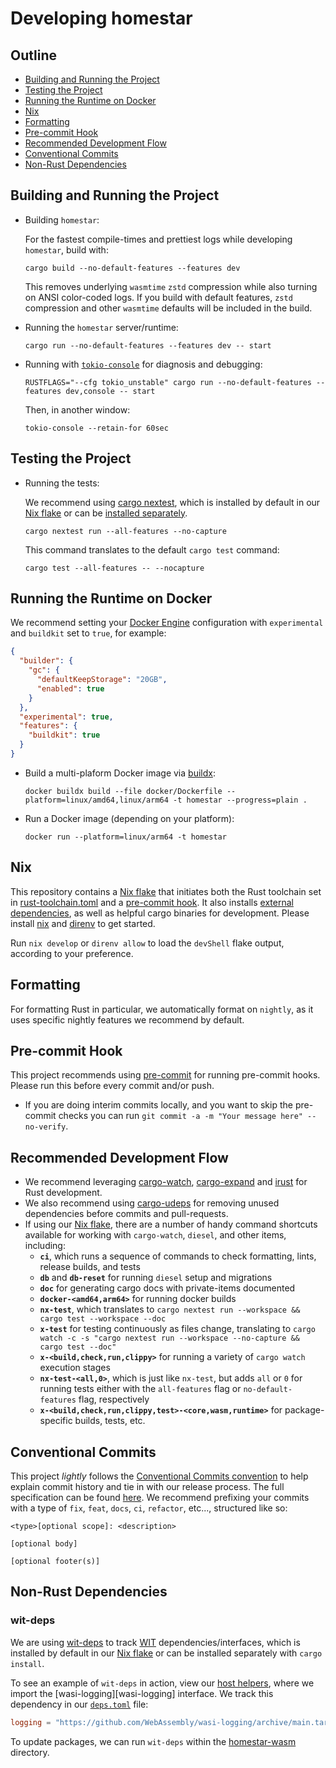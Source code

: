 # Developing homestar

## Outline

- [Building and Running the Project](#building-and-running-the-project)
- [Testing the Project](#testing-the-project)
- [Running the Runtime on Docker](#running-the-runtime-on-docker)
- [Nix](#nix)
- [Formatting](#formatting)
- [Pre-commit Hook](#pre-commit-hook)
- [Recommended Development Flow](#recommended-development-flow)
- [Conventional Commits](#conventional-commits)
- [Non-Rust Dependencies](#non-rust-dependencies)

## Building and Running the Project

- Building `homestar`:

  For the fastest compile-times and prettiest logs while developing `homestar`,
  build with:

  ``` console
  cargo build --no-default-features --features dev
  ```

  This removes underlying `wasmtime` `zstd` compression while also turning on
  ANSI color-coded logs. If you build with default features, `zstd` compression
  and other `wasmtime` defaults will be included in the build.

- Running the `homestar` server/runtime:

  ``` console
  cargo run --no-default-features --features dev -- start
  ```

- Running with [`tokio-console`][tokio-console] for diagnosis and debugging:

  ``` console
  RUSTFLAGS="--cfg tokio_unstable" cargo run --no-default-features --features dev,console -- start
  ```

  Then, in another window:

  ```console
  tokio-console --retain-for 60sec
  ```

## Testing the Project

- Running the tests:

  We recommend using [cargo nextest][cargo-nextest], which is installed by default
  in our [Nix flake](#nix) or can be [installed separately][cargo-nextest-install].

  ```console
  cargo nextest run --all-features --no-capture
  ```

  This command translates to the default `cargo test` command:

  ```console
  cargo test --all-features -- --nocapture
  ```

## Running the Runtime on Docker

We recommend setting your [Docker Engine][docker-engine] configuration
with `experimental` and `buildkit` set to `true`, for example:

``` json
{
  "builder": {
    "gc": {
      "defaultKeepStorage": "20GB",
      "enabled": true
    }
  },
  "experimental": true,
  "features": {
    "buildkit": true
  }
}
```

- Build a multi-plaform Docker image via [buildx][buildx]:

  ```console
  docker buildx build --file docker/Dockerfile --platform=linux/amd64,linux/arm64 -t homestar --progress=plain .
  ```

- Run a Docker image (depending on your platform):

  ```console
  docker run --platform=linux/arm64 -t homestar
  ```

## Nix

This repository contains a [Nix flake][nix-flake] that initiates both the Rust
toolchain set in [rust-toolchain.toml](./rust-toolchain.toml) and a
[pre-commit hook](#pre-commit-hook). It also installs
[external dependencies](#external-dependencies), as well as helpful cargo
binaries for development. Please install [nix][nix] and [direnv][direnv] to get
started.

Run `nix develop` or `direnv allow` to load the `devShell` flake output,
according to your preference.

## Formatting

For formatting Rust in particular, we automatically format on `nightly`, as it
uses specific nightly features we recommend by default.

## Pre-commit Hook

This project recommends using [pre-commit][pre-commit] for running pre-commit
hooks. Please run this before every commit and/or push.

- If you are doing interim commits locally, and you want to skip the pre-commit checks
  you can run
  `git commit -a -m "Your message here" --no-verify`.

## Recommended Development Flow

- We recommend leveraging [cargo-watch][cargo-watch],
  [cargo-expand][cargo-expand] and [irust][irust] for Rust development.
- We also recommend using [cargo-udeps][cargo-udeps] for removing unused
  dependencies before commits and pull-requests.
- If using our [Nix flake](./flake.nix), there are a number of handy
  command shortcuts available for working with `cargo-watch`, `diesel`, and
  other items, including:
  * **`ci`**, which runs a sequence of commands to check formatting, lints,
    release builds, and tests
  * **`db`** and **`db-reset`** for running `diesel` setup and migrations
  * **`doc`** for generating cargo docs with private-items documented
  * **`docker-<amd64,arm64>`** for running docker builds
  * **`nx-test`**, which translates to
    `cargo nextest run --workspace && cargo test --workspace --doc`
  * **`x-test`** for testing continuously as files change, translating to
    `cargo watch -c -s "cargo nextest run --workspace --no-capture && cargo test --doc"`
  * **`x-<build,check,run,clippy>`** for running a variety of `cargo watch`
    execution stages
  * **`nx-test-<all,0>`**, which is just like `nx-test`, but adds `all` or `0`
    for running tests either with the `all-features` flag or
    `no-default-features` flag, respectively
  * **`x-<build,check,run,clippy,test>-<core,wasm,runtime>`** for
    package-specific builds, tests, etc.

## Conventional Commits

This project *lightly* follows the [Conventional Commits convention][commit-spec-site]
to help explain commit history and tie in with our release process. The full specification
can be found [here][commit-spec]. We recommend prefixing your commits with
a type of `fix`, `feat`, `docs`, `ci`, `refactor`, etc..., structured like so:

```
<type>[optional scope]: <description>

[optional body]

[optional footer(s)]
```

## Non-Rust Dependencies

### wit-deps

We are using [wit-deps][wit-deps] to track [WIT][wit] dependencies/interfaces,
which is installed by default in our [Nix flake](#nix) or can be
installed separately with `cargo install`.

To see an example of `wit-deps` in action, view our
[host helpers](./homestar-wasm/wit/helpers.wit), where we import
the [wasi-logging][wasi-logging] interface. We track this dependency in our
[`deps.toml`](./homestar-wasm/wit/deps.toml) file:

```toml
logging = "https://github.com/WebAssembly/wasi-logging/archive/main.tar.gz"
```

To update packages, we can run `wit-deps` within the [homestar-wasm](./homestar-wasm)
directory.


[buildx]: https://docs.docker.com/engine/reference/commandline/buildx/
[cargo-expand]: https://github.com/dtolnay/cargo-expand
[cargo-nextest]: https://nexte.st/index.html
[cargo-nextest-install]: https://nexte.st/book/installation.html
[cargo-udeps]: https://github.com/est31/cargo-udeps
[cargo-watch]: https://github.com/watchexec/cargo-watch
[commit-spec]: https://www.conventionalcommits.org/en/v1.0.0/#specification
[commit-spec-site]: https://www.conventionalcommits.org/
[docker-engine]: https://docs.docker.com/engine/
[irust]: https://github.com/sigmaSd/IRust
[direnv]:https://direnv.net/
[nix]:https://nixos.org/download.html
[nix-flake]: https://nixos.wiki/wiki/Flakes
[pre-commit]: https://pre-commit.com/
[tokio-console]: https://github.com/tokio-rs/console
[wit]: https://github.com/WebAssembly/component-model/blob/main/design/mvp/WIT.md
[wit-bindgen]: https://github.com/bytecodealliance/wit-bindgen
[wit-deps]: https://github.com/bytecodealliance/wit-deps
